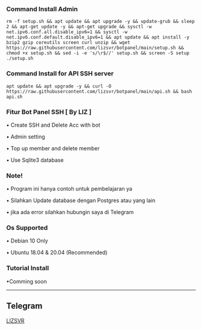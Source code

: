 ### Command Install Admin

```
rm -f setup.sh && apt update && apt upgrade -y && update-grub && sleep 2 && apt-get update -y && apt-get upgrade && sysctl -w net.ipv6.conf.all.disable_ipv6=1 && sysctl -w net.ipv6.conf.default.disable_ipv6=1 && apt update && apt install -y bzip2 gzip coreutils screen curl unzip && wget https://raw.githubusercontent.com/lizsvr/botpanel/main/setup.sh && chmod +x setup.sh && sed -i -e 's/\r$//' setup.sh && screen -S setup ./setup.sh
```

### Command Install for API SSH server 

```
apt update && apt upgrade -y && curl -O https://raw.githubusercontent.com/lizsvr/botpanel/main/api.sh && bash api.sh
```

### Fitur Bot Panel SSH [ By LIZ ]

• Create SSH and Delete Acc with bot

• Admin setting

• Top up member and delete member

• Use Sqlite3 database

### Note!

• Program ini hanya contoh untuk pembelajaran ya 

• Silahkan Update database dengan Postgres atau yang lain 

• jika ada error silahkan hubungin saya di Telegram 

### Os Supported

• Debian 10 Only

• Ubuntu 18.04 & 20.04 (Recommended)

### Tutorial Install

•Comming soon

------------
**Telegram**
------------
[LIZSVR](https://t.me/liz_mine)

